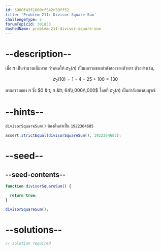 ```yaml
---
id: 5900f43f1000cf542c50ff52
title: 'Problem 211: Divisor Square Sum'
challengeType: 5
forumTopicId: 301853
dashedName: problem-211-divisor-square-sum
---
```


# --description--

เมื่อ $n$ เป็นจำนวนเต็มบวก กำหนดให้ $σ_2(n)$ เป็นผลรวมของกำลังสองของตัวหาร ตัวอย่างเช่น,

$$σ_2(10) = 1 + 4 + 25 + 100 = 130$$

หาผลรวมของ $n$ ซึ่ง $0 &lt; n &lt; 64\\,000\\,000$ โดยที่ $σ_2(n)$ เป็นกำลังสองสมบูรณ์

# --hints--

`divisorSquareSum()` ต้องคืนค่าเป็น `1922364685`

```js
assert.strictEqual(divisorSquareSum(), 1922364685);
```

# --seed--

## --seed-contents--

```js
function divisorSquareSum() {

  return true;
}

divisorSquareSum();
```

# --solutions--

```js
// solution required
```
